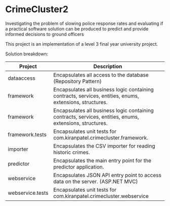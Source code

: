 # CrimeCluster2
Investigating the problem of slowing police response rates and evaluating if a practical software solution can be produced to predict and provide informed decisions to ground officers

This project is an implementation of a level 3 final year university project. 

Solution breakdown: 

| Project  | Description |
| ------------- | ------------- |
| dataaccess  | Encapsulates all access to the database (Repository Pattern) |
| framework  | Encapsulates all business logic containing contracts, services, entities, enums, extensions, structures. |
| framework  | Encapsulates all business logic containing contracts, services, entities, enums, extensions, structures. |
| framework.tests  |  Encapsulates unit tests for com.kiranpatel.crimecluster.framework. |
| importer  |  Encapsulates the CSV importer for reading historic crimes. |
| predictor  | Encapsulates the main entry point for the predictor application. |
| webservice  |  Encapsulates JSON API entry point to access data on the server. (ASP.NET MVC) |
| webservice.tests  |  Encapsulates unit tests for com.kiranpatel.crimecluster.webservice |
